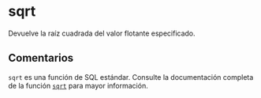 ﻿---
SidebarGroup: "Funciones matemáticas"
Autogenerated: true
---

# sqrt

Devuelve la raíz cuadrada del valor flotante especificado.

## Comentarios 

`sqrt` es una función de SQL estándar. Consulte la documentación completa de la función [`sqrt`](https://learn.microsoft.com/es-es/sql/t-sql/functions/sqrt-transact-sql) para mayor información.
